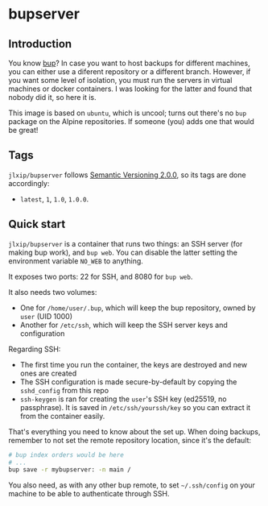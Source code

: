 # bupserver

## Introduction
You know [bup](https://github.com/bup/bup)? In case you want to host backups for different machines, you can either use a diferent repository or a different branch. However, if you want some level of isolation, you must run the servers in virtual machines or docker containers. I was looking for the latter and found that nobody did it, so here it is.

This image is based on `ubuntu`, which is uncool; turns out there's no `bup` package on the Alpine repositories. If someone (you) adds one that would be great!

## Tags
`jlxip/bupserver` follows [Semantic Versioning 2.0.0](https://semver.org/spec/v2.0.0.html), so its tags are done accordingly:
- `latest`, `1`, `1.0`, `1.0.0`.

## Quick start
`jlxip/bupserver` is a container that runs two things: an SSH server (for making bup work), and `bup web`. You can disable the latter setting the environment variable `NO_WEB` to anything.

It exposes two ports: 22 for SSH, and 8080 for `bup web`.

It also needs two volumes:
- One for `/home/user/.bup`, which will keep the bup repository, owned by `user` (UID 1000)
- Another for `/etc/ssh`, which will keep the SSH server keys and configuration

Regarding SSH:
- The first time you run the container, the keys are destroyed and new ones are created
- The SSH configuration is made secure-by-default by copying the `sshd_config` from this repo
- `ssh-keygen` is ran for creating the `user`'s SSH key (ed25519, no passphrase). It is saved in `/etc/ssh/yourssh/key` so you can extract it from the container easily.

That's everything you need to know about the set up. When doing backups, remember to not set the remote repository location, since it's the default:
```bash
# bup index orders would be here
# ...
bup save -r mybupserver: -n main /
```

You also need, as with any other bup remote, to set `~/.ssh/config` on your machine to be able to authenticate through SSH.
